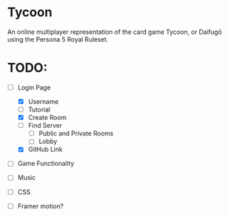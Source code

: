 # Tycoon

An online multiplayer representation of the card game Tycoon, or Daifugō using the Persona 5 Royal Ruleset.

# TODO:

-   [ ] Login Page

    -   [x] Username
    -   [ ] Tutorial
    -   [x] Create Room
    -   [ ] Find Server
        -   [ ] Public and Private Rooms
        -   [ ] Lobby
    -   [x] GitHub Link

-   [ ] Game Functionality

-   [ ] Music

-   [ ] CSS

-   [ ] Framer motion?
